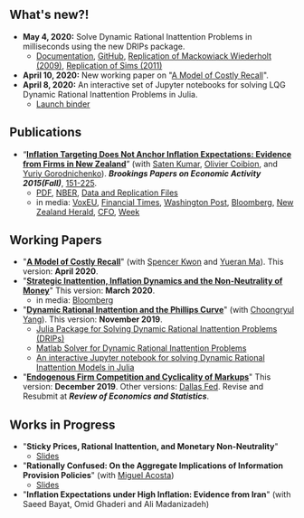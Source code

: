## What's new?!
* **May 4, 2020:** Solve Dynamic Rational Inattention Problems in milliseconds using the new DRIPs package.<br />
	* [Documentation](http://afrouzi.github.io/DRIPs.jl/dev/),
	[GitHub](http://github.com/afrouzi/DRIPs.jl),
	[Replication of Mackowiack Wiederholt (2009)](https://afrouzi.github.io/DRIPs.jl/dev/examples/ex3_mw2009/ex3_Mackowiak_Wiederholt_2009/),
	[Replication of Sims (2011)](https://afrouzi.github.io/DRIPs.jl/dev/examples/ex4_sims2011/ex4_Sims_2011/)<br />
* **April 10, 2020:** New working paper on "[A Model of Costly Recall](/akm_memory.pdf)".  <br />
* **April 8, 2020:** An interactive set of Jupyter notebooks for solving  LQG Dynamic Rational Inattention Problems in Julia. 
	* [Launch binder](https://mybinder.org/v2/gh/afrouzi/DRIPs.jl/binder?filepath=examples)

## Publications

* “[**Inflation Targeting Does Not Anchor Inflation Expectations: Evidence from Firms in New Zealand**](http://www.brookings.edu/~/media/projects/bpea/fall-2015/pdfkumartextfallbpea.pdf)” 
(with [Saten Kumar](http://www.aut.ac.nz/profiles/saten-kumar), [Olivier Coibion](https://sites.google.com/site/ocoibion/), and [Yuriy Gorodnichenko](http://eml.berkeley.edu/~ygorodni/)). ***Brookings Papers on Economic Activity 2015(Fall)***, [151-225](http://www.brookings.edu/~/media/projects/bpea/fall-2015/pdfkumartextfallbpea.pdf). <br />
	* [PDF](https://docs.google.com/viewer?a=v&pid=sites&srcid=ZGVmYXVsdGRvbWFpbnxoYWZyb3V6aWt8Z3g6NjI3MTAwMDgzYjViNzY3ZA),
	  [NBER](http://www.nber.org/papers/w21814),
	  [Data and Replication Files](/KACG_replication_files.zip)
	* in media: [VoxEU](http://www.voxeu.org/article/inflation-targeting-and-expectations),
				[Financial Times](http://www.ft.com/fastft/390171/inflation-targeting),
				[Washington Post](http://www.washingtonpost.com/news/wonkblog/wp/2015/09/10/people-like-puppies-and-its-a-big-problem-for-the-economy/),
				[Bloomberg](http://www.bloomberg.com/news/articles/2015-09-10/this-new-study-questions-a-key-assumption-central-bankers-make-about-themselves),
				[New Zealand Herald](http://m.nzherald.co.nz/business/news/article.cfm?c_id=3&objectid=11511461),
				[CFO](http://ww2.cfo.com/forecasting/2015/09/study-questions-success-inflation-targeting/),
				[Week](http://theweek.com/speedreads/576720/americans-know-nothing-about-money-because-theyre-busy-googling-puppies)

## Working Papers

* "**[A Model of Costly Recall](/akm_memory.pdf)**"  (with [Spencer Kwon](https://www.hbs.edu/faculty/Pages/profile.aspx?facId=1069369) and [Yueran Ma](https://voices.uchicago.edu/yueranma/)). This version: **April 2020**. <br />
* "**[Strategic Inattention, Inflation Dynamics and the Non-Neutrality of Money](/strategic_inattention.pdf)**" This version: **March 2020**.<br />
	* in media: [Bloomberg](https://www.bloomberg.com/view/articles/2018-05-01/economics-grapples-what-causes-recessions)<br />
* "**[Dynamic Rational Inattention and the Phillips Curve](/dynamic_inattention.pdf)**" (with [Choongryul Yang](https://choongryulyang.github.io/)). This version: **November 2019**. <br />
	* [Julia Package for Solving Dynamic Rational Inattention Problems (DRIPs)](http://github.com/afrouzi/DRIPs.jl) <br />
	* [Matlab Solver for Dynamic Rational Inattention Problems](https://github.com/choongryulyang/dynamic_multivariate_RI) <br />
	* [An interactive Jupyter notebook for solving Dynamic Rational Inattention Models in Julia](https://mybinder.org/v2/gh/afrouzi/DRIPs.jl/binder?filepath=examples) <br />
* "**[Endogenous Firm Competition and Cyclicality of Markups](https://docs.google.com/viewer?a=v&pid=sites&srcid=ZGVmYXVsdGRvbWFpbnxoYWZyb3V6aWt8Z3g6MzZkMmU1Y2FlZDI3YmFjZg)**" This version: **December 2019**. Other versions: [Dallas Fed](http://www.dallasfed.org/assets/documents/institute/wpapers/2016/0265.pdf). Revise and Resubmit at ***Review of Economics and Statistics***.

## Works in Progress
* "**Sticky Prices, Rational Inattention, and Monetary Non-Neutrality**" 
	* [Slides](/calvo_ri_presented.pdf)
* "**Rationally Confused: On the Aggregate Implications of Information Provision Policies**" (with [Miguel Acosta](https://sites.google.com/view/miguelacosta/))
	* [Slides](/confusion_presented.pdf)
* "**Inflation Expectations under High Inflation: Evidence from Iran**" (with Saeed Bayat, Omid Ghaderi and Ali Madanizadeh)